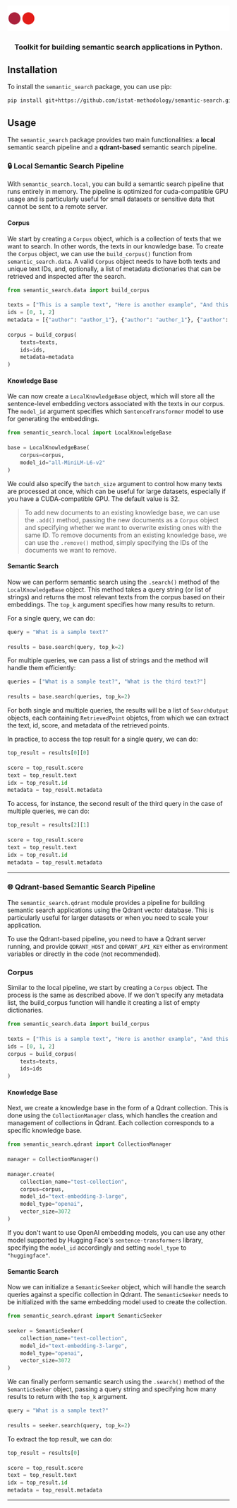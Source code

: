 <div align="center">
    <img src="resources/semanticsearch-logo.svg" alt="Semantic Search Logo">
</div>

<div align="center">
    <h3 align="center">
        Toolkit for building semantic search applications in Python.
    <h3>
</div>

## Installation
To install the `semantic_search` package, you can use pip:

```bash
pip install git+https://github.com/istat-methodology/semantic-search.git
```

## Usage
The `semantic_search` package provides two main functionalities: a **local** semantic search pipeline and a **qdrant-based** semantic search pipeline.

### 🔒 Local Semantic Search Pipeline
With `semantic_search.local`, you can build a semantic search pipeline that runs entirely in memory. The pipeline is optimized for cuda-compatible GPU usage and is particularly useful for small datasets or sensitive data that cannot be sent to a remote server.

#### Corpus
We start by creating a `Corpus` object, which is a collection of texts that we want to search. In other words, the texts in our knowledge base. To create the `Corpus` object, we can use the `build_corpus()` function from `semantic_search.data`. A valid `Corpus` object needs to have both texts and unique text IDs, and, optionally, a list of metadata dictionaries that can be retrieved and inspected after the search.

```python
from semantic_search.data import build_corpus

texts = ["This is a sample text", "Here is another example", "And this is a third one"]
ids = [0, 1, 2]
metadata = [{"author": "author_1"}, {"author": "author_1"}, {"author": "author_2"}]

corpus = build_corpus(
    texts=texts,
    ids=ids,
    metadata=metadata
)
```

#### Knowledge Base
We can now create a `LocalKnowledgeBase` object, which will store all the sentence-level embedding vectors associated with the texts in our corpus. The `model_id` argument specifies which `SentenceTransformer` model to use for generating the embeddings.

```python
from semantic_search.local import LocalKnowledgeBase

base = LocalKnowledgeBase(
    corpus=corpus,
    model_id="all-MiniLM-L6-v2"
)
```
We could also specify the `batch_size` argument to control how many texts are processed at once, which can be useful for large datasets, especially if you have a CUDA-compatible GPU. The default value is 32.

> To add new documents to an existing knowledge base, we can use the `.add()` method, passing the new documents as a `Corpus` object and specifying whether we want to overwrite existing ones with the same ID. To remove documents from an existing knowledge base, we can use the `.remove()` method, simply specifying the IDs of the documents we want to remove.

#### Semantic Search
Now we can perform semantic search using the `.search()` method of the `LocalKnowledgeBase` object. This method takes a query string (or list of strings) and returns the most relevant texts from the corpus based on their embeddings. The `top_k` argument specifies how many results to return.

For a single query, we can do:
```python
query = "What is a sample text?"

results = base.search(query, top_k=2)
```

For multiple queries, we can pass a list of strings and the method will handle them efficiently:
```python
queries = ["What is a sample text?", "What is the third text?"]

results = base.search(queries, top_k=2)
```

For both single and multiple queries, the results will be a list of `SearchOutput` objects, each containing `RetrievedPoint` objetcs, from which we can extract the text, id, score, and metadata of the retrieved points.

In practice, to access the top result for a single query, we can do:

```python
top_result = results[0][0]

score = top_result.score
text = top_result.text
idx = top_result.id
metadata = top_result.metadata
```

To access, for instance, the second result of the third query in the case of multiple queries, we can do:

```python
top_result = results[2][1]

score = top_result.score
text = top_result.text
idx = top_result.id
metadata = top_result.metadata
```

---

### 🌐 Qdrant-based Semantic Search Pipeline
The `semantic_search.qdrant` module provides a pipeline for building semantic search applications using the Qdrant vector database. This is particularly useful for larger datasets or when you need to scale your application.

To use the Qdrant-based pipeline, you need to have a Qdrant server running, and provide `QDRANT_HOST` and `QDRANT_API_KEY` either as environment variables or directly in the code (not recommended).

### Corpus
Similar to the local pipeline, we start by creating a `Corpus` object. The process is the same as described above. If we don't specify any metadata list, the build_corpus function will handle it creating a list of empty dictionaries.

```python
from semantic_search.data import build_corpus

texts = ["This is a sample text", "Here is another example", "And this is a third one"]
ids = [0, 1, 2]
corpus = build_corpus(
    texts=texts,
    ids=ids
)
```

#### Knowledge Base
Next, we create a knowledge base in the form of a Qdrant collection. This is done using the `CollectionManager` class, which handles the creation and management of collections in Qdrant. Each collection corresponds to a specific knowledge base.

```python
from semantic_search.qdrant import CollectionManager

manager = CollectionManager()

manager.create(
    collection_name="test-collection",
    corpus=corpus,
    model_id="text-embedding-3-large",
    model_type="openai",
    vector_size=3072
)
```

If you don't want to use OpenAI embedding models, you can use any other model supported by Hugging Face's `sentence-transformers` library, specifying the `model_id` accordingly and setting `model_type` to `"huggingface"`.

#### Semantic Search
Now we can initialize a `SemanticSeeker` object, which will handle the search queries against a specific collection in Qdrant. The `SemanticSeeker` needs to be initialized with the same embedding model used to create the collection.

```python
from semantic_search.qdrant import SemanticSeeker

seeker = SemanticSeeker(
    collection_name="test-collection",
    model_id="text-embedding-3-large",
    model_type="openai",
    vector_size=3072
)
```

We can finally perform semantic search using the `.search()` method of the `SemanticSeeker` object, passing a query string and specifying how many results to return with the `top_k` argument.

```python
query = "What is a sample text?"

results = seeker.search(query, top_k=2)
```

To extract the top result, we can do:

```python
top_result = results[0]

score = top_result.score
text = top_result.text
idx = top_result.id
metadata = top_result.metadata
```

---
